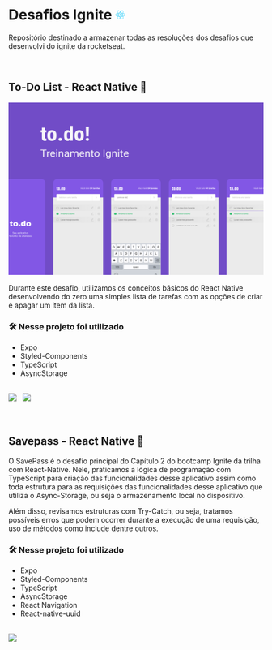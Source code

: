 # Desafios Ignite <img width="20" height="20" src="https://raw.githubusercontent.com/devicons/devicon/master/icons/react/react-original.svg" />

Repositório destinado a armazenar todas as resoluções dos desafios que desenvolvi do ignite da rocketseat.

<br />

## To-Do List - React Native 📱

<img src="./.github/todo1-rn.png" height="340" width="100%" >

Durante este desafio, utilizamos os conceitos básicos do React Native desenvolvendo do zero uma simples lista de tarefas com as opções de criar e apagar um item da lista.

### 🛠️ Nesse projeto foi utilizado

- Expo
- Styled-Components
- TypeScript
- AsyncStorage

<br />

<div style="display: flex; gap: 12px; align-items: center">
  <a href="https://github.com/marlisonmourao/ignite-repositories/tree/main/to-do-rn" target="_blank">
    <img src="https://user-images.githubusercontent.com/71772559/178192378-234b9c46-7e31-47fb-8ddf-245617d8b198.png" />
  </a>

  <a href="https://www.figma.com/file/0n0zDN7zbzhRbaEO74Xesx/ToDo-List/duplicate" target="_blank">
    <img src="https://user-images.githubusercontent.com/71772559/178192253-4fe4757c-de57-4878-a38c-a483c25670b1.png" />
  </a>    
</div>

</br>
</br>

## Savepass - React Native 📱

O SavePass é o desafio principal do Capítulo 2 do bootcamp Ignite da trilha com React-Native. Nele, praticamos a lógica de programação com TypeScript para criação das funcionalidades desse aplicativo assim como toda estrutura para as requisições das funcionalidades desse aplicativo que utiliza o Async-Storage, ou seja o armazenamento local no dispositivo.

Além disso, revisamos estruturas com Try-Catch, ou seja, tratamos possíveis erros que podem ocorrer durante a execução de uma requisição, uso de métodos como include dentre outros.

### 🛠️ Nesse projeto foi utilizado

- Expo
- Styled-Components
- TypeScript
- AsyncStorage
- React Navigation
- React-native-uuid

</br>

<div style="display: flex; gap: 12px; align-items: center">
  <a href="https://github.com/marlisonmourao/ignite-repositories/tree/main/savepass-rn" target="_blank">
    <img src="https://user-images.githubusercontent.com/71772559/178192378-234b9c46-7e31-47fb-8ddf-245617d8b198.png" />
  </a>
  
</div>

</br>
